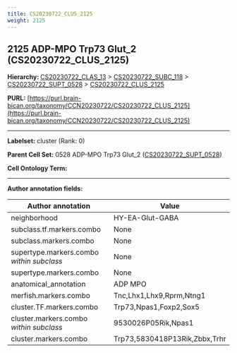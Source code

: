 ```yaml
---
title: CS20230722_CLUS_2125
weight: 2125
---
```

## 2125 ADP-MPO Trp73 Glut_2 (CS20230722_CLUS_2125)
<b>Hierarchy: </b>
[CS20230722_CLAS_13](../CS20230722_CLAS_13) >
[CS20230722_SUBC_118](../CS20230722_SUBC_118) >
[CS20230722_SUPT_0528](../CS20230722_SUPT_0528) >
[CS20230722_CLUS_2125](../CS20230722_CLUS_2125)

**PURL:** [https://purl.brain-bican.org/taxonomy/CCN20230722/CS20230722_CLUS_2125](https://purl.brain-bican.org/taxonomy/CCN20230722/CS20230722_CLUS_2125)

---


**Labelset:** cluster (Rank: 0)

**Parent Cell Set:** 0528 ADP-MPO Trp73 Glut_2 ([CS20230722_SUPT_0528](../CS20230722_SUPT_0528))



**Cell Ontology Term:** 

[MARKER GENES.]: #


---

[TRANSFERRED ANNOTATIONS.]: #


[AUTHOR ANNOTATION FIELDS.]: #


**Author annotation fields:**

| Author annotation | Value |
|-------------------|-------|
|neighborhood|HY-EA-Glut-GABA|
|subclass.tf.markers.combo|None|
|subclass.markers.combo|None|
|supertype.markers.combo _within subclass_|None|
|supertype.markers.combo|None|
|anatomical_annotation|ADP MPO|
|merfish.markers.combo|Tnc,Lhx1,Lhx9,Rprm,Ntng1|
|cluster.TF.markers.combo|Trp73,Npas1,Foxp2,Sox5|
|cluster.markers.combo _within subclass_|9530026P05Rik,Npas1|
|cluster.markers.combo|Trp73,5830418P13Rik,Zbbx,Trhr|
